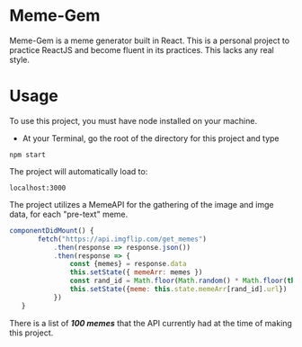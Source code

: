 # Meme-Gem
Meme-Gem is a meme generator built in React. This is a personal project to practice ReactJS and become fluent in its practices. This lacks any real style.

# Usage
To use this project, you must have node installed on your machine.
- At your Terminal, go the root of the directory for this project and type

```
npm start
```
The project will automatically load to:

```
localhost:3000
```
The project utilizes a MemeAPI for the gathering of the image and imge data, for each "pre-text" meme.
 
 ```javascript
 componentDidMount() {
        fetch("https://api.imgflip.com/get_memes")
            .then(response => response.json())
            .then(response => {
                const {memes} = response.data
                this.setState({ memeArr: memes })
                const rand_id = Math.floor(Math.random() * Math.floor(this.state.memeArr.length))
                this.setState({meme: this.state.memeArr[rand_id].url})
            })
    }
   ```
   There is a list of ***100 memes*** that the API currently had at the time of making this project.
